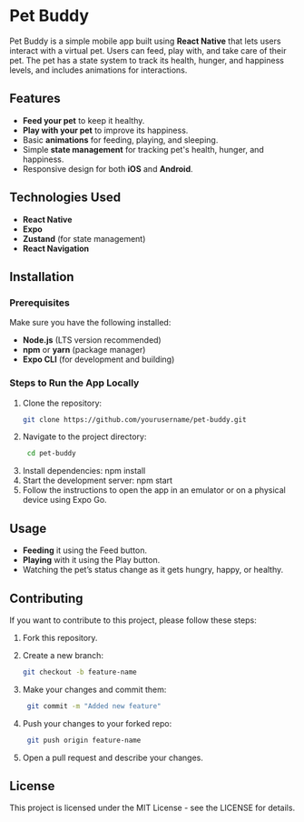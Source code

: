 # Pet Buddy

Pet Buddy is a simple mobile app built using **React Native** that lets users interact with a virtual pet. Users can feed, play with, and take care of their pet. The pet has a state system to track its health, hunger, and happiness levels, and includes animations for interactions.

## Features
- **Feed your pet** to keep it healthy.
- **Play with your pet** to improve its happiness.
- Basic **animations** for feeding, playing, and sleeping.
- Simple **state management** for tracking pet's health, hunger, and happiness.
- Responsive design for both **iOS** and **Android**.

## Technologies Used
- **React Native** 
- **Expo**
- **Zustand** (for state management)
- **React Navigation**

## Installation

### Prerequisites
Make sure you have the following installed:
- **Node.js** (LTS version recommended)
- **npm** or **yarn** (package manager)
- **Expo CLI** (for development and building)

### Steps to Run the App Locally

1. Clone the repository:
   ```bash
   git clone https://github.com/yourusername/pet-buddy.git
2. Navigate to the project directory:
   ```bash
    cd pet-buddy
3. Install dependencies:
npm install
4. Start the development server:
npm start
5. Follow the instructions to open the app in an emulator or on a physical device using Expo Go.

## Usage
- **Feeding** it using the Feed button.
- **Playing** with it using the Play button.
- Watching the pet’s status change as it gets hungry, happy, or healthy.

## Contributing
If you want to contribute to this project, please follow these steps:

1. Fork this repository.
2. Create a new branch:

   ```bash
   git checkout -b feature-name
3. Make your changes and commit them:
   ```bash
    git commit -m "Added new feature"
4. Push your changes to your forked repo:
   ```bash
    git push origin feature-name
5. Open a pull request and describe your changes.

## License

This project is licensed under the MIT License - see the LICENSE for details.